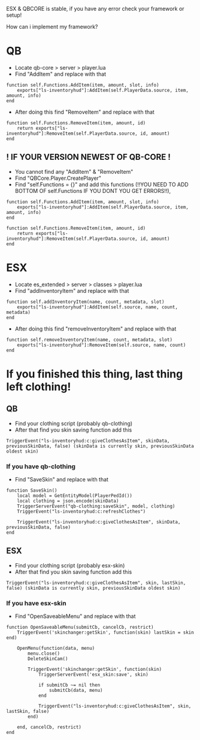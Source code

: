 ESX & QBCORE is stable, if you have any error check your framework or setup!

How can i implement my framework?

# QB

- Locate qb-core > server > player.lua
- Find "AddItem" and replace with that
```
function self.Functions.AddItem(item, amount, slot, info)
	exports["ls-inventoryhud"]:AddItem(self.PlayerData.source, item, amount, info)
end
```

- After doing this find "RemoveItem" and replace with that
```
function self.Functions.RemoveItem(item, amount, id)
	return exports["ls-inventoryhud"]:RemoveItem(self.PlayerData.source, id, amount)
end
```

## ! IF YOUR VERSION NEWEST OF QB-CORE !

- You cannot find any "AddItem" & "RemoveItem"
- Find "QBCore.Player.CreatePlayer"
- Find "self.Functions = {}" and add this functions (!!YOU NEED TO ADD BOTTOM OF self.Functions IF YOU DONT YOU GET ERRORS!!),
```
function self.Functions.AddItem(item, amount, slot, info)
	exports["ls-inventoryhud"]:AddItem(self.PlayerData.source, item, amount, info)
end

function self.Functions.RemoveItem(item, amount, id)
	return exports["ls-inventoryhud"]:RemoveItem(self.PlayerData.source, id, amount)
end
```

# ESX

- Locate es_extended > server > classes > player.lua
- Find "addInventoryItem" and replace with that
```
function self.addInventoryItem(name, count, metadata, slot)
	exports["ls-inventoryhud"]:AddItem(self.source, name, count, metadata)
end
```
- After doing this find "removeInventoryItem" and replace with that
```
function self.removeInventoryItem(name, count, metadata, slot)
	exports["ls-inventoryhud"]:RemoveItem(self.source, name, count)
end
```

# If you finished this thing, last thing left clothing!

## QB

- Find your clothing script (probably qb-clothing)
- After that find you skin saving function add this
```
TriggerEvent("ls-inventoryhud:c:giveClothesAsItem", skinData, previousSkinData, false) (skinData is currently skin, previousSkinData oldest skin)
```

### If you have qb-clothing

- Find "SaveSkin" and replace with that
```
function SaveSkin()
    local model = GetEntityModel(PlayerPedId())
    local clothing = json.encode(skinData)
    TriggerServerEvent("qb-clothing:saveSkin", model, clothing)
    TriggerEvent("ls-inventoryhud:c:refreshClothes")

    TriggerEvent("ls-inventoryhud:c:giveClothesAsItem", skinData, previousSkinData, false)
end
```

## ESX

- Find your clothing script (probably esx-skin)
- After that find you skin saving function add this
```
TriggerEvent("ls-inventoryhud:c:giveClothesAsItem", skin, lastSkin, false) (skinData is currently skin, previousSkinData oldest skin)
```

### If you have esx-skin

- Find "OpenSaveableMenu" and replace with that
```
function OpenSaveableMenu(submitCb, cancelCb, restrict)
    TriggerEvent('skinchanger:getSkin', function(skin) lastSkin = skin end)

    OpenMenu(function(data, menu)
        menu.close()
        DeleteSkinCam()

        TriggerEvent('skinchanger:getSkin', function(skin)
            TriggerServerEvent('esx_skin:save', skin)

            if submitCb ~= nil then
                submitCb(data, menu)
            end
			
			TriggerEvent("ls-inventoryhud:c:giveClothesAsItem", skin, lastSkin, false)
        end)

    end, cancelCb, restrict)
end
```
